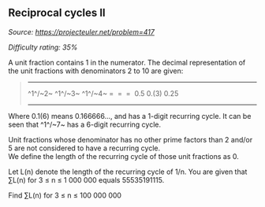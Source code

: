 Reciprocal cycles II
--------------------

*Source: https://projecteuler.net/problem=417*


*Difficulty rating: 35%*

A unit fraction contains 1 in the numerator. The decimal representation
of the unit fractions with denominators 2 to 10 are given:

>   ------------------------ ------------------------ ------------------------
>   ^1^/~2~                  ^1^/~3~                  ^1^/~4~
>   =                        =                        = 
>   0.5                      0.(3)                    0.25
>   ------------------------ ------------------------ ------------------------
>
Where 0.1(6) means 0.166666..., and has a 1-digit recurring cycle. It
can be seen that ^1^/~7~ has a 6-digit recurring cycle.

Unit fractions whose denominator has no other prime factors than 2
and/or 5 are not considered to have a recurring cycle.\
 We define the length of the recurring cycle of those unit fractions as
0.

Let L(n) denote the length of the recurring cycle of 1/n. You are given
that ∑L(n) for 3 ≤ n ≤ 1 000 000 equals 55535191115.

Find ∑L(n) for 3 ≤ n ≤ 100 000 000
